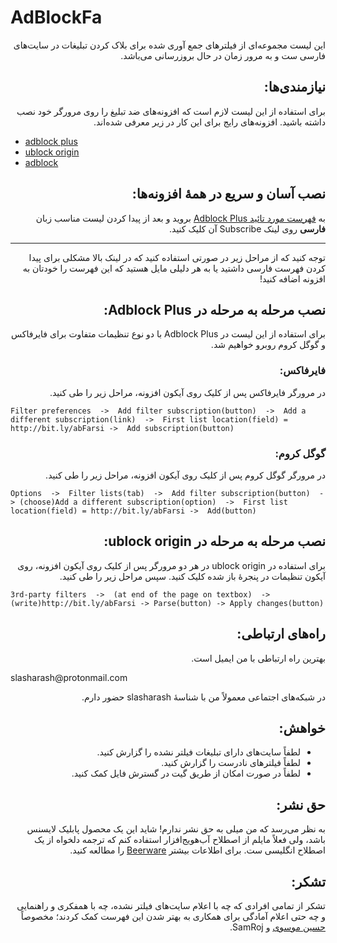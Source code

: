 # AdBlockFa
<p dir="rtl">
این لیست مجموعه‌ای از فیلترهای جمع آوری شده برای بلاک کردن تبلیغات در سایت‌های فارسی ست و به مرور زمان در حال بروزرسانی می‌باشد.
</p>

<h2 dir="rtl">
نیازمندی‌ها:
</h2>
<p dir="rtl">
برای استفاده از این لیست لازم است که افزونه‌های ضد تبلیغ را روی مرورگر خود نصب داشته باشید. افزونه‌های رایج برای این کار در زیر معرفی شده‌اند.
</p>

- [adblock plus](https://adblockplus.org/)
- [ublock origin](https://github.com/gorhill/uBlock/)
- [adblock](https://getadblock.com/)

<h2 dir="rtl">
نصب آسان و سریع در همهٔ افزونه‌ها:
</h2>
<p dir="rtl">
به <a href="https://adblockplus.org/subscriptions">فهرست مورد تائید Adblock Plus</a> بروید و بعد از پیدا کردن لیست مناسب زبان <b>فارسی</b>  روی لینک Subscribe آن کلیک کنید.
</p>

---
<p dir="rtl">
توجه کنید که از مراحل زیر در صورتی استفاده کنید که در لینک بالا مشکلی برای پیدا کردن فهرست فارسی داشتید یا به هر دلیلی مایل هستید که این فهرست را خودتان به افزونه اضافه کنید!
</p>

<h2 dir="rtl">
نصب مرحله به مرحله در Adblock Plus:
</h2>
<p dir="rtl">
برای استفاده از این لیست در Adblock Plus با دو نوع تنظیمات متفاوت برای فایرفاکس و گوگل کروم روبرو خواهیم شد.
</p>
<h3 dir="rtl">
فایرفاکس:
</h3>
<p dir="rtl">
در مرورگر فایرفاکس پس از کلیک روی آیکون افزونه، مراحل زیر را طی کنید.
</p>

	Filter preferences  ->  Add filter subscription(button)  ->  Add a different subscription(link)  ->  First list location(field) = http://bit.ly/abFarsi ->  Add subscription(button)

<h3 dir="rtl">
گوگل کروم:
</h3>
<p dir="rtl">
در مرورگر گوگل کروم پس از کلیک روی آیکون افزونه، مراحل زیر را طی کنید.

	Options  ->  Filter lists(tab)  ->  Add filter subscription(button)  -> (choose)Add a different subscription(option)  ->  First list location(field) = http://bit.ly/abFarsi ->  Add(button)

<h2 dir="rtl">
نصب مرحله به مرحله در ublock origin:
</h2>
<p dir="rtl">
برای استفاده در ublock origin در هر دو مرورگر پس از کلیک روی آیکون افزونه، روی آیکون تنظیمات در پنجرهٔ باز شده کلیک کنید. سپس مراحل زیر را طی کنید.
</p>

	3rd-party filters  ->  (at end of the page on textbox)  ->  (write)http://bit.ly/abFarsi -> Parse(button) -> Apply changes(button)

<h2 dir="rtl">
راه‌های ارتباطی:
</h2>

<p dir="rtl">
بهترین راه ارتباطی با من ایمیل است.
</p>
slasharash@protonmail.com
<p dir="rtl">
در شبکه‌های اجتماعی معمولاً من با شناسهٔ slasharash حضور دارم.
</p>

<h2 dir="rtl">
خواهش:
</h2>
<ul dir="rtl">
	<li>لطفاً سایت‌های دارای تبلیغات فیلتر نشده را گزارش کنید.</li>
	<li>لطفاً فیلترهای نادرست را گزارش کنید.</li>
	<li>لطفاً در صورت امکان از طریق گیت در گسترش فایل کمک کنید.</li>
</ul>
<h2 dir="rtl">
حق نشر:
</h2>
<p dir="rtl">
به نظر می‌رسد که من میلی به حق نشر ندارم! شاید این یک محصول پابلیک لایسنس باشد، ولی فعلاً مایلم از اصطلاح آب‌هویج‌افزار استفاده کنم که ترجمه دلخواه از یک اصطلاح انگلیسی ست. برای اطلاعات بیشتر <a href="https://en.wikipedia.org/wiki/Beerware">Beerware</a> را مطالعه کنید.
</p>
<h2 dir="rtl">
تشکر:
</h2>
<p dir="rtl">
تشکر از تمامی افرادی که چه با اعلام سایت‌های فیلتر نشده، چه با همفکری و راهنمایی و چه حتی اعلام آمادگی برای همکاری به بهتر شدن این فهرست کمک کردند؛ مخصوصاً <a href="http://secureweb.persianblog.ir/post/19/">حسین موسوی</a> و  SamRoj.
</p>